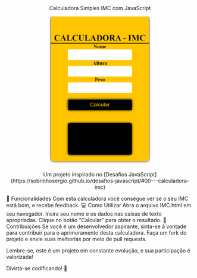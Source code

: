 
<div align="center">Calculadora Simples IMC com JavaScript</div>

<p align="center">
  <img src="./calculadora.png" alt="Imagem da Calculadora" style height="400px"> 
</p>
<p align="center">Um projeto inspirado no [Desafios JavaScript](https://sobrinhosergio.github.io/desafios-javascript/#00---calculadora-imc) </p>
🚀 Funcionalidades
Com esta calculadora você consegue ver se o seu IMC está bom, e recebe feedback.
💻 Como Utilizar
Abra o arquivo IMC.html em seu navegador.
Insira seu nome e os dados nas caixas de texto apropriadas.
Clique no botão "Calcular" para obter o resultado.
🌟 Contribuições 
Se você é um desenvolvedor aspirante, sinta-se à vontade para contribuir para o aprimoramento desta calculadora. Faça um fork do projeto e envie suas melhorias por meio de pull requests.

Lembre-se, este é um projeto em constante evolução, e sua participação é valorizada!

Divirta-se codificando! 🚀
